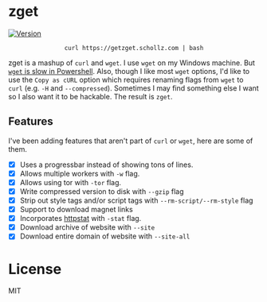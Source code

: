 # zget

<a href="https://github.com/schollz/zget/releases/latest"><img src="https://img.shields.io/badge/version-v1.1.8-brightgreen.svg?style=flat-square" alt="Version"></a>

<p align="center"><code>curl https://getzget.schollz.com | bash</code></p>

zget is a mashup of `curl` and `wget`. I use `wget` on my Windows machine. But [`wget` is slow in Powershell](https://stackoverflow.com/questions/28682642/powershell-why-is-using-invoke-webrequest-much-slower-than-a-browser-download). Also, though I like most `wget` options, I'd like to use the `Copy as cURL` option which requires renaming flags from `wget` to `curl` (e.g. `-H` and `--compressed`). Sometimes I may find something else I want so I also want it to be hackable. The result is `zget`.

## Features

I've been adding features that aren't part of `curl` or `wget`, here are some of them.

- [x] Uses a progressbar instead of showing tons of lines.
- [x] Allows multiple workers with `-w` flag.
- [x] Allows using tor with `-tor` flag.
- [x] Write compressed version to disk with `--gzip` flag
- [x] Strip out style tags and/or script tags with `--rm-script/--rm-style` flag
- [x] Support to download magnet links 
- [x] Incorporates [httpstat](https://github.com/davecheney/httpstat) with `-stat` flag.
- [x] Download archive of website with `--site`
- [x] Download entire domain of website with `--site-all`

# License 

MIT
